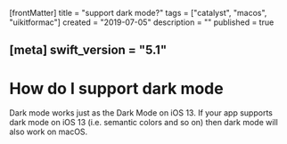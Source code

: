 [frontMatter]
title = "support dark mode?"
tags = ["catalyst", "macos", "uikitformac"]
created = "2019-07-05"
description = ""
published = true

[meta]
swift_version = "5.1"
---


# How do I support dark mode

Dark mode works just as the Dark Mode on iOS 13. If your app supports dark mode on iOS 13 (i.e. semantic colors and so on) then dark mode will also work on macOS.
